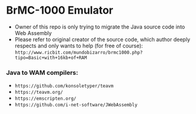 # BrMC-1000 Emulator

- Owner of this repo is only trying to migrate the Java source code into Web Assembly
- Please refer to original creator of the source code, which author deeply respects and only wants to help (for free of course): `http://www.ricbit.com/mundobizarro/brmc1000.php?tipo=Basic+with+16kb+of+RAM`


### Java to WAM compilers:
- `https://github.com/konsoletyper/teavm`
- `https://teavm.org/`
- `https://emscripten.org/`
- `https://github.com/i-net-software/JWebAssembly`
